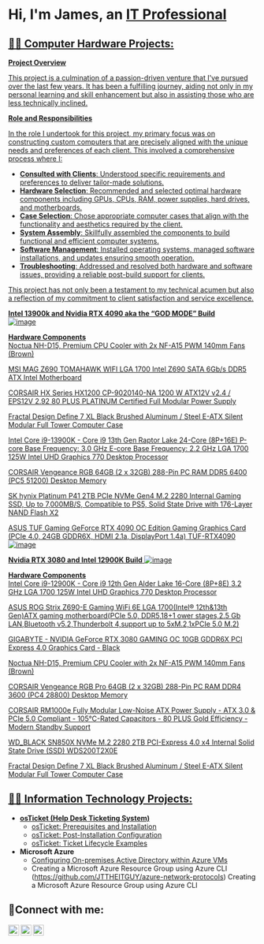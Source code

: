 <h1>Hi, I'm James, an <a href="http://linkedin.com/in/james-t-b75a081a8">IT Professional</h1>

<h2>👨‍💻 Computer Hardware Projects:</h2>

**Project Overview**

This project is a culmination of a passion-driven venture that I've pursued over the last few years. It has been a fulfilling journey, aiding not only in my personal learning and skill enhancement but also in assisting those who are less technically inclined.

**Role and Responsibilities**

In the role I undertook for this project, my primary focus was on constructing custom computers that are precisely aligned with the unique needs and preferences of each client. This involved a comprehensive process where I:

- **Consulted with Clients**: Understood specific requirements and preferences to deliver tailor-made solutions.
- **Hardware Selection**: Recommended and selected optimal hardware components including GPUs, CPUs, RAM, power supplies, hard drives, and motherboards.
- **Case Selection**: Chose appropriate computer cases that align with the functionality and aesthetics required by the client.
- **System Assembly**: Skillfully assembled the components to build functional and efficient computer systems.
- **Software Management**: Installed operating systems, managed software installations, and updates ensuring smooth operation.
- **Troubleshooting**: Addressed and resolved both hardware and software issues, providing a reliable post-build support for clients.

This project has not only been a testament to my technical acumen but also a reflection of my commitment to client satisfaction and service excellence.


**Intel 13900k and Nvidia RTX 4090 aka the “GOD MODE” Build**  
![image](https://github.com/JTTHEITGUY/JTTHEITGUY/assets/142637996/cf267283-a62f-4e3d-8415-39e60633bc7a)

**Hardware Components**  
Noctua NH-D15, Premium CPU Cooler with 2x NF-A15 PWM 140mm Fans (Brown)

MSI MAG Z690 TOMAHAWK WIFI LGA 1700 Intel Z690 SATA 6Gb/s DDR5 ATX Intel Motherboard

CORSAIR HX Series HX1200 CP-9020140-NA 1200 W ATX12V v2.4 / EPS12V 2.92 80 PLUS PLATINUM Certified Full Modular Power Supply

Fractal Design Define 7 XL Black Brushed Aluminum / Steel E-ATX Silent Modular Full Tower Computer Case

Intel Core i9-13900K - Core i9 13th Gen Raptor Lake 24-Core (8P+16E) P-core Base Frequency: 3.0 GHz E-core Base Frequency: 2.2 GHz LGA 1700 125W Intel UHD Graphics 770 Desktop Processor  

CORSAIR Vengeance RGB 64GB (2 x 32GB) 288-Pin PC RAM DDR5 6400 (PC5 51200) Desktop Memory

SK hynix Platinum P41 2TB PCIe NVMe Gen4 M.2 2280 Internal Gaming SSD, Up to 7,000MB/S, Compatible to PS5, Solid State Drive with 176-Layer NAND Flash X2

ASUS TUF Gaming GeForce RTX 4090 OC Edition Gaming Graphics Card (PCIe 4.0, 24GB GDDR6X, HDMI 2.1a, DisplayPort 1.4a) TUF-RTX4090
![image](https://github.com/JTTHEITGUY/JTTHEITGUY/assets/142637996/211c7ac5-f735-4c57-920d-357241bf0102)

**Nvidia RTX 3080 and Intel 12900K Build** 
![image](https://github.com/JTTHEITGUY/JTTHEITGUY/assets/142637996/0c1a045d-65e5-4b59-9b55-fb3f4b29d17f)

**Hardware Components**  
Intel Core i9-12900K - Core i9 12th Gen Alder Lake 16-Core (8P+8E) 3.2 GHz LGA 1700 125W Intel UHD Graphics 770 Desktop Processor

ASUS ROG Strix Z690-E Gaming WiFi 6E LGA 1700(Intel® 12th&13th Gen)ATX gaming motherboard(PCIe 5.0, DDR5,18+1 ower stages,2.5 Gb LAN,Bluetooth v5.2,Thunderbolt 4,support up to 5xM.2,1xPCIe 5.0 M.2)

GIGABYTE - NVIDIA GeForce RTX 3080 GAMING OC 10GB GDDR6X PCI Express 4.0 Graphics Card - Black

Noctua NH-D15, Premium CPU Cooler with 2x NF-A15 PWM 140mm Fans (Brown)

CORSAIR Vengeance RGB Pro 64GB (2 x 32GB) 288-Pin PC RAM DDR4 3600 (PC4 28800) Desktop Memory

CORSAIR RM1000e Fully Modular Low-Noise ATX Power Supply - ATX 3.0 & PCIe 5.0 Compliant - 105°C-Rated Capacitors - 80 PLUS Gold Efficiency - Modern Standby Support

WD_BLACK SN850X NVMe M.2 2280 2TB PCI-Express 4.0 x4 Internal Solid State Drive (SSD) WDS200T2X0E

Fractal Design Define 7 XL Black Brushed Aluminum / Steel E-ATX Silent Modular Full Tower Computer Case

<h2>👨‍💻 Information Technology Projects:</h2>

- <b>osTicket (Help Desk Ticketing System)</b>
  - [osTicket: Prerequisites and Installation](https://github.com/JTTHEITGUY/osticket-prereqs)
  - [osTicket: Post-Installation Configuration](https://github.com/JTTHEITGUY/post-install-config)
  - [osTicket: Ticket Lifecycle Examples](https://github.com/JTTHEITGUY/ticket-lifecycle)
- <b>Microsoft Azure</b>
  - [Configuring On-premises Active Directory within Azure VMs](https://github.com/JTTHEITGUY/configure-ad)
  - Creating a Microsoft Azure Resource Group using Azure CLI (https://github.com/JTTHEITGUY/azure-network-protocols)
Creating a Microsoft Azure Resource Group using Azure CLI
<h2>🤳Connect with me:</h2>

[<img align="left" alt="Josh | Twitter" width="22px" src="https://cdn.jsdelivr.net/npm/simple-icons@v3/icons/twitter.svg" />][twitter]
[<img align="left" alt="Josh | LinkedIn" width="22px" src="https://cdn.jsdelivr.net/npm/simple-icons@v3/icons/linkedin.svg" />][linkedin]
[<img align="left" alt="Josh | Instagram" width="22px" src="https://cdn.jsdelivr.net/npm/simple-icons@v3/icons/instagram.svg" />][instagram]

[twitter]: https://twitter.com/
[instagram]: https://www.instagram.com/
[linkedin]: https://linkedin.com/in/
